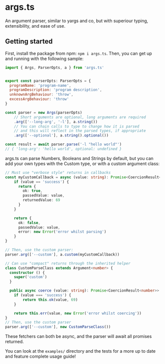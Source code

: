 # args.ts

An argument parser, similar to yargs and co, but with superiour typing, extensibility, and ease of use.

## Getting started

First, install the package from npm: `npm i args.ts`.
Then, you can get up and running with the following sample:
```js
import { Args, ParserOpts, a } from 'args.ts'


export const parserOpts: ParserOpts = {
  programName: 'program-name',
  programDescription: 'program description',
  unknownArgBehaviour: 'throw',
  excessArgBehaviour: 'throw'
}

const parser = new Args(parserOpts)
    // Short arguments are optional, long arguments are required
    .arg(['--long-arg', '-l'], a.string())
    // You can chain calls to type to change how it is parsed
    // and this will reflect in the parsed types, if appropriate
    .arg(['--optional'], a.string().optional()) 

const result = await parser.parse('-l "hello world"') 
// { 'long-arg': 'hello world', optional: undefined }
```

args.ts can parse Numbers, Booleans and Strings by default, but you can add your own types with the Custom type, or with a custom argument class:
```ts
// Must use "verbose style" returns in callbacks
const myCustomCallback = async (value: string): Promise<CoercionResult<number>> => {
    if (value == 'success') {
      return {
        ok: true,
        passedValue: value,
        returnedValue: 69
      }
    }

    return {
      ok: false,
      passedValue: value,
      error: new Error('error whilst parsing')
    }
}

// Then, use the custom parser:
parser.arg(['--custom'], a.custom(myCustomCallback))
```
```ts
// Can use "compact" returns through the inherited helper
class CustomParseClass extends Argument<number> {
  constructor () {
    super('custom')
  }

  public async coerce (value: string): Promise<CoercionResult<number>> {
    if (value === 'success') {
        return this.ok(value, 69)
    }

    return this.err(value, new Error('error whilst coercing'))
}
// Then, use the custom parser
parser.arg(['--custom'], new CustomParseClass())
```
These fetchers can both be async, and the parser will await all promises returned.

You can look at the `examples/` directory and the tests for a more up to date and feature complete usage guide!
